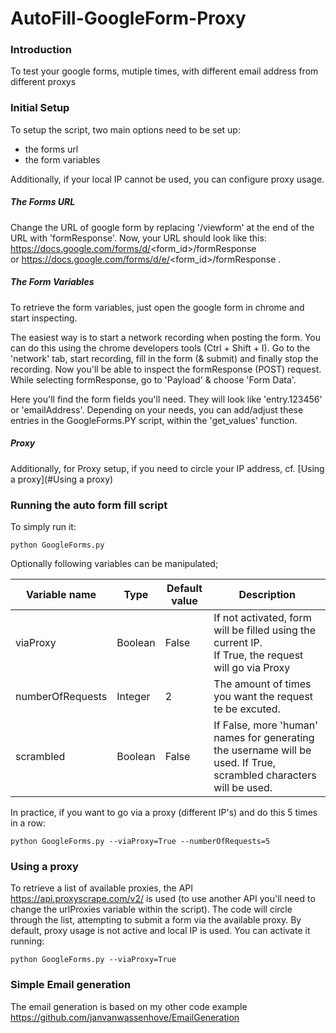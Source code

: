 # AutoFill-GoogleForm-Proxy

### Introduction
To test your google forms, mutiple times, with different email address from different proxys

### Initial Setup 
To setup the script, two main options need to be set up:
- the forms url
- the form variables

Additionally, if your local IP cannot be used, you can configure proxy usage.

##### The Forms URL
Change the URL of google form by replacing '/viewform' at the end of the URL with 'formResponse'. 
Now, your URL should look like this: https://docs.google.com/forms/d/<form_id>/formResponse <br/>
or https://docs.google.com/forms/d/e/<form_id>/formResponse .

##### The Form Variables
To retrieve the form variables, just open the google form in chrome and start inspecting.

The easiest way is to start a network recording when posting the form.
You can do this using the chrome developers tools (Ctrl + Shift + I).
Go to the 'network' tab, start recording, fill in the form (& submit) and finally stop the recording.
Now you'll be able to inspect the formResponse (POST) request.
While selecting formResponse, go to 'Payload' & choose 'Form Data'.

Here you'll find the form fields you'll need.
They will look like 'entry.123456' or 'emailAddress'.
Depending on your needs, you can add/adjust these entries in the GoogleForms.PY script, within the 'get_values' function.

##### Proxy
Additionally, for Proxy setup, if you need to circle your IP address, cf. [Using a proxy](#Using a proxy)

### Running the auto form fill script

To simply run it:

`python GoogleForms.py`

Optionally following variables can be manipulated;

| Variable name    | Type    | Default value | Description                                                                                                        |
|------------------|---------|---------------|--------------------------------------------------------------------------------------------------------------------|
| viaProxy         | Boolean | False         | If not activated, form will be filled using the current IP.<br/> If True, the request will go via Proxy            |
| numberOfRequests | Integer | 2             | The amount of times you want the request te be excuted.                                                            |
|    scrambled              | Boolean | False         | If False, more 'human' names for generating the username will be used. If True, scrambled characters will be used. |

In practice, if you want to go via a proxy (different IP's) and do this 5 times in a row:

`python GoogleForms.py --viaProxy=True --numberOfRequests=5`

### Using a proxy
To retrieve a list of available proxies, the API https://api.proxyscrape.com/v2/ is used 
(to use another API you'll need to change the urlProxies variable within the script). 
The code will circle through the list, attempting to submit a form via the available proxy.
By default, proxy usage is not active and local IP is used.
You can activate it running:

`python GoogleForms.py --viaProxy=True`

### Simple Email generation
The email generation is based on my other code example https://github.com/janvanwassenhove/EmailGeneration
